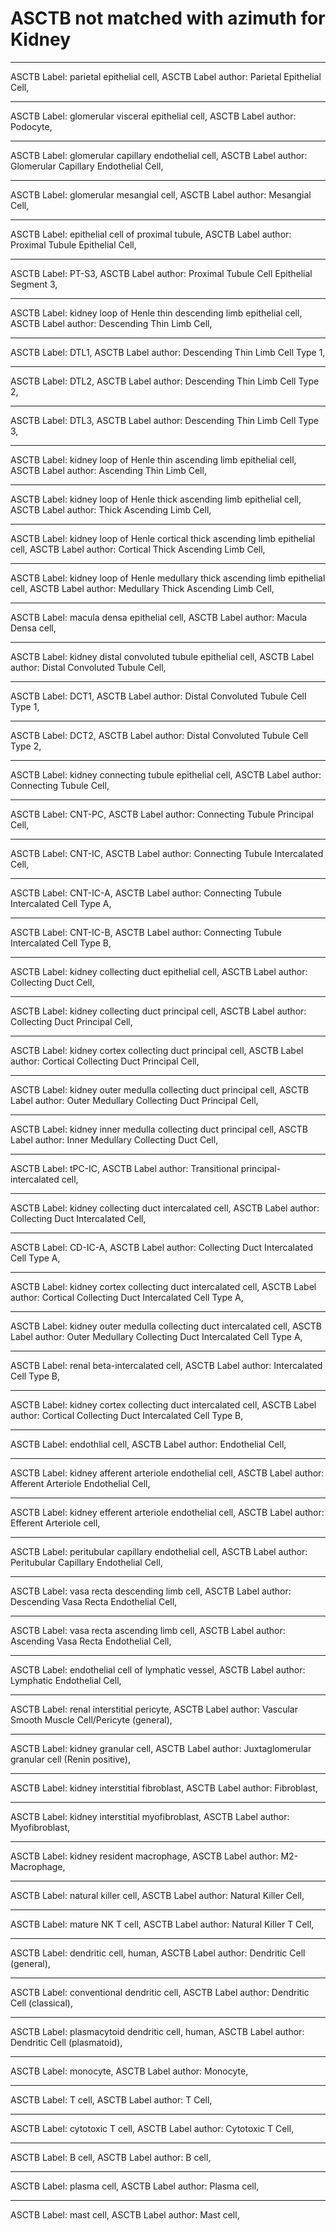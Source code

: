 # ASCTB not matched with azimuth for Kidney

---
ASCTB Label: parietal epithelial cell,
ASCTB Label author: Parietal Epithelial Cell,

---
ASCTB Label: glomerular visceral epithelial cell,
ASCTB Label author: Podocyte,

---
ASCTB Label: glomerular capillary endothelial cell,
ASCTB Label author: Glomerular Capillary Endothelial Cell,

---
ASCTB Label: glomerular mesangial cell,
ASCTB Label author: Mesangial Cell,

---
ASCTB Label: epithelial cell of proximal tubule,
ASCTB Label author: Proximal Tubule Epithelial Cell,

---
ASCTB Label: PT-S3,
ASCTB Label author: Proximal Tubule Cell Epithelial Segment 3,

---
ASCTB Label: kidney loop of Henle thin descending limb epithelial cell,
ASCTB Label author: Descending Thin Limb Cell,

---
ASCTB Label: DTL1,
ASCTB Label author: Descending Thin Limb Cell Type 1,

---
ASCTB Label: DTL2,
ASCTB Label author: Descending Thin Limb Cell Type 2,

---
ASCTB Label: DTL3,
ASCTB Label author: Descending Thin Limb Cell Type 3,

---
ASCTB Label: kidney loop of Henle thin ascending limb epithelial cell,
ASCTB Label author: Ascending Thin Limb Cell,

---
ASCTB Label: kidney loop of Henle thick ascending limb epithelial cell,
ASCTB Label author: Thick Ascending Limb Cell,

---
ASCTB Label: kidney loop of Henle cortical thick ascending limb epithelial cell,
ASCTB Label author: Cortical Thick Ascending Limb Cell,

---
ASCTB Label: kidney loop of Henle medullary thick ascending limb epithelial cell,
ASCTB Label author: Medullary Thick Ascending Limb Cell,

---
ASCTB Label: macula densa epithelial cell,
ASCTB Label author: Macula Densa cell,

---
ASCTB Label: kidney distal convoluted tubule epithelial cell,
ASCTB Label author: Distal Convoluted Tubule Cell,

---
ASCTB Label: DCT1,
ASCTB Label author: Distal Convoluted Tubule Cell Type 1,

---
ASCTB Label: DCT2,
ASCTB Label author: Distal Convoluted Tubule Cell Type 2,

---
ASCTB Label: kidney connecting tubule epithelial cell,
ASCTB Label author: Connecting Tubule Cell,

---
ASCTB Label: CNT-PC,
ASCTB Label author: Connecting Tubule Principal Cell,

---
ASCTB Label: CNT-IC,
ASCTB Label author: Connecting Tubule Intercalated Cell,

---
ASCTB Label: CNT-IC-A,
ASCTB Label author: Connecting Tubule Intercalated Cell Type A,

---
ASCTB Label: CNT-IC-B,
ASCTB Label author: Connecting Tubule Intercalated Cell Type B,

---
ASCTB Label: kidney collecting duct epithelial cell,
ASCTB Label author: Collecting Duct Cell,

---
ASCTB Label: kidney collecting duct principal cell,
ASCTB Label author: Collecting Duct Principal Cell,

---
ASCTB Label: kidney cortex collecting duct principal cell,
ASCTB Label author: Cortical Collecting Duct Principal Cell,

---
ASCTB Label: kidney outer medulla collecting duct principal cell,
ASCTB Label author: Outer Medullary Collecting Duct Principal Cell,

---
ASCTB Label: kidney inner medulla collecting duct principal cell,
ASCTB Label author: Inner Medullary Collecting Duct Cell,

---
ASCTB Label: tPC-IC,
ASCTB Label author: Transitional principal-intercalated cell,

---
ASCTB Label: kidney collecting duct intercalated cell,
ASCTB Label author: Collecting Duct Intercalated Cell,

---
ASCTB Label: CD-IC-A,
ASCTB Label author: Collecting Duct Intercalated Cell Type A,

---
ASCTB Label: kidney cortex collecting duct intercalated cell,
ASCTB Label author: Cortical Collecting Duct Intercalated Cell Type A,

---
ASCTB Label: kidney outer medulla collecting duct intercalated cell,
ASCTB Label author: Outer Medullary Collecting Duct Intercalated Cell Type A,

---
ASCTB Label: renal beta-intercalated cell,
ASCTB Label author: Intercalated Cell Type B,

---
ASCTB Label: kidney cortex collecting duct intercalated cell,
ASCTB Label author: Cortical Collecting Duct Intercalated Cell Type B,

---
ASCTB Label: endothlial cell,
ASCTB Label author: Endothelial Cell,

---
ASCTB Label: kidney afferent arteriole endothelial cell,
ASCTB Label author: Afferent Arteriole Endothelial Cell,

---
ASCTB Label: kidney efferent arteriole endothelial cell,
ASCTB Label author: Efferent Arteriole cell,

---
ASCTB Label: peritubular capillary endothelial cell,
ASCTB Label author: Peritubular Capillary Endothelial Cell,

---
ASCTB Label: vasa recta descending limb cell,
ASCTB Label author: Descending Vasa Recta Endothelial Cell,

---
ASCTB Label: vasa recta ascending limb cell,
ASCTB Label author: Ascending Vasa Recta Endothelial Cell,

---
ASCTB Label: endothelial cell of lymphatic vessel,
ASCTB Label author: Lymphatic Endothelial Cell,

---
ASCTB Label: renal interstitial pericyte,
ASCTB Label author: Vascular Smooth Muscle Cell/Pericyte (general),

---
ASCTB Label: kidney granular cell,
ASCTB Label author: Juxtaglomerular granular cell (Renin positive),

---
ASCTB Label: kidney interstitial fibroblast,
ASCTB Label author: Fibroblast,

---
ASCTB Label: kidney interstitial myofibroblast,
ASCTB Label author: Myofibroblast,

---
ASCTB Label: kidney resident macrophage,
ASCTB Label author: M2-Macrophage,

---
ASCTB Label: natural killer cell,
ASCTB Label author: Natural Killer Cell,

---
ASCTB Label: mature NK T cell,
ASCTB Label author: Natural Killer T Cell,

---
ASCTB Label: dendritic cell, human,
ASCTB Label author: Dendritic Cell (general),

---
ASCTB Label: conventional dendritic cell,
ASCTB Label author: Dendritic Cell (classical),

---
ASCTB Label: plasmacytoid dendritic cell, human,
ASCTB Label author: Dendritic Cell (plasmatoid),

---
ASCTB Label: monocyte,
ASCTB Label author: Monocyte,

---
ASCTB Label: T cell,
ASCTB Label author: T Cell,

---
ASCTB Label: cytotoxic T cell,
ASCTB Label author: Cytotoxic T Cell,

---
ASCTB Label: B cell,
ASCTB Label author: B cell,

---
ASCTB Label: plasma cell,
ASCTB Label author: Plasma cell,

---
ASCTB Label: mast cell,
ASCTB Label author: Mast cell,
